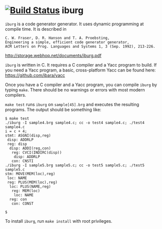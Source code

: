 [![Build Status](https://travis-ci.org/ibara/iburg.svg?branch=master)](https://travis-ci.org/ibara/iburg)
iburg
=====
`iburg` is a code generator generator. It uses dynamic programming at
compile time. It is described in
```
C. W. Fraser, D. R. Hanson and T. A. Proebsting,
Engineering a simple, efficient code generator generator,
ACM Letters on Prog. Languages and Systems 1, 3 (Sep. 1992), 213-226.
```
http://storage.webhop.net/documents/iburg.pdf

`iburg` is written in C. It requires a C compiler and a Yacc program to
build. If you need a Yacc program, a basic, cross-platform Yacc can be
found here: https://github.com/ibara/yacc

Once you have a C compiler and a Yacc program, you can compile `iburg`
by typing `make`. There should be no warnings or errors with most
modern compilers.

`make test` runs `iburg` on `sample[45].brg` and executes the resulting
programs. The output should be something like:
```
$ make test
./iburg -I sample4.brg sample4.c; cc -o test4 sample4.c; ./test4
sample4.c
i = c + 4;
stmt: ASGNI(disp,reg)
 disp: ADDRLP
 reg: disp
  disp: ADDI(reg,con)
   reg: CVCI(INDIRC(disp))
    disp: ADDRLP
   con: CNSTI
./iburg -I sample5.brg sample5.c; cc -o test5 sample5.c; ./test5
sample5.c
stm: MOVE(MEM(loc),reg)
 loc: NAME
 reg: PLUS(MEM(loc),reg)
  loc: PLUS(NAME,reg)
   reg: MEM(loc)
    loc: NAME
  reg: con
   con: CONST

$
```
To install `iburg`, run `make install` with root privileges.
